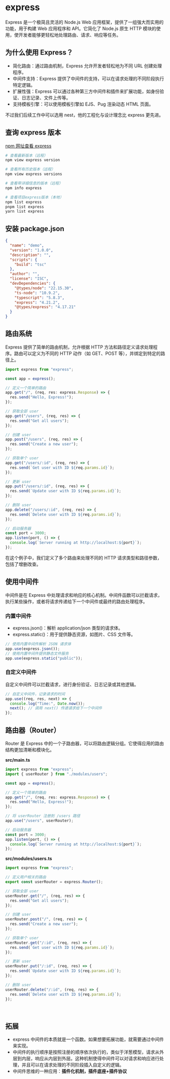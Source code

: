 # express

Express 是一个极简且灵活的 Node.js Web 应用框架，提供了一组强大而实用的功能，用于构建 Web 应用程序和 API。它简化了 Node.js 原生 HTTP 模块的使用，使开发者能够更轻松地处理路由、请求、响应等任务。

## 为什么使用 Express？​

- 简化路由：通过路由机制，Express 允许开发者轻松地为不同 URL 创建处理程序。​
- 中间件支持：Express 提供了中间件的支持，可以在请求处理的不同阶段执行特定逻辑。​
- 扩展性强：Express 可以通过各种第三方中间件和插件来扩展功能，如身份验证、日志记录、文件上传等。​
- 支持模板引擎：可以使用模板引擎如 EJS、Pug 渲染动态 HTML 页面。​

不过我们后续工作中可以选用 nest，他的工程化与设计理念比 express 更先进。

## 查询 express 版本

[npm 网址查看 express](https://www.npmjs.com/package/express?activeTab=versions)

```bash
# 查看最新版本（远程）
npm view express version

# 查看所有历史版本（远程）
npm view express versions

# 查看带详细信息的版本（远程）
npm info express

# 查看项目express版本（本地）
npm list express
pnpm list express
yarn list express
```

## 安装 package.json

```json
{
  "name": "demo",
  "version": "1.0.0",
  "description": "",
  "scripts": {
    "build": "tsc"
  },
  "author": "",
  "license": "ISC",
  "devDependencies": {
    "@types/node": "22.15.30",
    "ts-node": "10.9.2",
    "typescript": "5.8.3",
    "express": "4.21.2",
    "@types/express": "4.17.21"
  }
}
```

## 路由系统 ​

Express 提供了简单的路由机制，允许根据 HTTP 方法和路径定义请求处理程序。路由可以定义为不同的 HTTP 动作（如 GET、POST 等），并绑定到特定的路径上。

```ts
import express from "express";

const app = express();

// 定义一个简单的路由​
app.get("/", (req, res: express.Response) => {
  res.send("Hello, Express!");
});

// 获取全部 user
app.get("/users", (req, res) => {
  res.send("Get all users");
});

// 创建 user
app.post("/users", (req, res) => {
  res.send("Create a new user");
});

// 获取单个 user
app.get("/users/:id", (req, res) => {
  res.send(`Get user with ID ${req.params.id}`);
});

// 更新 user
app.put("/users/:id", (req, res) => {
  res.send(`Update user with ID ${req.params.id}`);
});

// 删除 user
app.delete("/users/:id", (req, res) => {
  res.send(`Delete user with ID ${req.params.id}`);
});

// 启动服务器​
const port = 3000;
app.listen(port, () => {
  console.log(`Server running at http://localhost:${port}`);
});
```

在这个例子中，我们定义了多个路由来处理不同的 HTTP 请求类型和路径参数，包括了增删改查。 ​

## 使用中间件

中间件是在 Express 中处理请求和响应的核心机制。中间件函数可以拦截请求，执行某些操作，或者将请求传递给下一个中间件或最终的路由处理程序。

### 内置中间件

- express.json()：解析 application/json 类型的请求体。​
- express.static()：用于提供静态资源，如图片、CSS 文件等。​

```ts
// 使用内置中间件解析 JSON 请求体​
app.use(express.json());
// 使用内置中间件提供静态文件服务​
app.use(express.static("public"));
```

### 自定义中间件

自定义中间件可以拦截请求，进行身份验证、日志记录或其他逻辑。

```ts
// 自定义中间件，记录请求的时间​
app.use((req, res, next) => {
  console.log("Time:", Date.now());
  next(); // 调用 next() 传递请求给下一个中间件​
});
```

## 路由器（Router）

Router 是 Express 中的一个子路由器，可以将路由逻辑分组。它使得应用的路由结构更加清晰和模块化。

**src/main.ts**

```ts
import express from "express";
import { userRouter } from "./modules/users";

const app = express();

// 定义一个简单的路由​
app.get("/", (req, res: express.Response) => {
  res.send("Hello, Express!");
});

// 将 userRouter 注册到 /users 路径​
app.use("/users", userRouter);

// 启动服务器​
const port = 3000;
app.listen(port, () => {
  console.log(`Server running at http://localhost:${port}`);
});
```

**src/modules/users.ts**

```ts
import express from "express";

// 定义用户相关的路由
export const userRouter = express.Router();

// 获取全部 user
userRouter.get("/", (req, res) => {
  res.send("Get all users");
});

// 创建 user
userRouter.post("/", (req, res) => {
  res.send("Create a new user");
});

// 获取单个 user
userRouter.get("/:id", (req, res) => {
  res.send(`Get user with ID ${req.params.id}`);
});

// 更新 user
userRouter.put("/:id", (req, res) => {
  res.send(`Update user with ID ${req.params.id}`);
});

// 删除 user
userRouter.delete("/:id", (req, res) => {
  res.send(`Delete user with ID ${req.params.id}`);
});
```

​

## 拓展

- express 中间件的本质就是一个函数。如果想要拓展功能，就需要通过中间件来实现。
- 中间件的执行顺序是按照注册的顺序依次执行的，类似于洋葱模型，请求从外层到内层，响应从内层到外层。这种机制使得中间件可以对请求和响应进行处理，并且可以在请求处理的不同阶段插入自定义的逻辑。
- 中间件思维的一种应用：**插件化机制，插件底座+插件协议**
